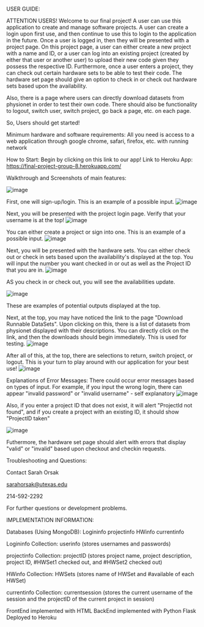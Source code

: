 
USER GUIDE:

ATTENTION USERS! Welcome to our final project! 
A user can use this application to create and manage software projects.
A user can create a login upon first use, and then continue to use this to login to the application in the future.
Once a user is logged in, then they will be presented with a project page.
On this project page, a user can either create a new project with a name and ID, or a user can log into an existing
project (created by either that user or another user) to upload their new code given they possess the respective ID.
Furthermore, once a user enters a project, they can check out certain hardware sets to be able to test their code. 
The hardware set page should give an option to check in or check out hardware sets based upon the availability.

Also, there is a page where users can directly download datasets from physionet in order to test their own code.
There should also be functionality to logout, switch user, switch project, go back a page, etc. on each page.

So, Users should get started!

Minimum hardware and software requirements:
All you need is access to a web application through google chrome, safari, firefox, etc. with running network

How to Start:
Begin by clicking on this link to our app!
Link to Heroku App: https://final-project-group-8.herokuapp.com/

Walkthrough and Screenshots of main features:

![image](https://user-images.githubusercontent.com/45637628/116601222-de96b180-a8ef-11eb-976f-1840f0baaf71.png)

First, one will sign-up/login. This is an example of a possible input.
![image](https://user-images.githubusercontent.com/45637628/116601331-fff79d80-a8ef-11eb-8dea-7994b9a0c4a3.png)

Next, you will be presented with the project login page. Verify that your username is at the top! 
![image](https://user-images.githubusercontent.com/45637628/116601408-19004e80-a8f0-11eb-9f55-3823597212d5.png)

You can either create a project or sign into one. This is an example of a possible input.
![image](https://user-images.githubusercontent.com/45637628/116601503-333a2c80-a8f0-11eb-9ebc-7bc27cfd3c15.png)

Next, you will be presented with the hardware sets. You can either check out or check in sets based upon the availability's displayed at the top. 
You will input the number you want checked in or out as well as the Project ID that you are in. 
![image](https://user-images.githubusercontent.com/45637628/116601626-51a02800-a8f0-11eb-8cfb-3bcafb497216.png)

AS you check in or check out, you will see the availabilities update.

![image](https://user-images.githubusercontent.com/45637628/116601847-90ce7900-a8f0-11eb-9fdc-e6ae88b453a7.png)

These are examples of potential outputs displayed at the top.

Next, at the top, you may have noticed the link to the page "Download Runnable DataSets". Upon clicking on this, there is a list of datasets from physionet displayed with their descriptions. You can directly click on the link, and then the downloads should begin immediately. This is used for testing. 
![image](https://user-images.githubusercontent.com/45637628/116601947-ab085700-a8f0-11eb-8f81-ec4891a607ef.png)

After all of this, at the top, there are selections to return, switch project, or logout. This is your turn to play around with our application for your best use!
![image](https://user-images.githubusercontent.com/45637628/116602091-df7c1300-a8f0-11eb-8859-52a7b6354e58.png)


Explanations of Error Messages:
There could occur error messages based on types of input.
For example, if you input the wrong login, there can appear "invalid password" or "invalid username" - self explanatory
![image](https://user-images.githubusercontent.com/45637628/116606858-f160b480-a8f6-11eb-9374-9f6c332f2bcc.png)


Also, if you enter a project ID that does not exist, it will alert "ProjectId not found", and if you create a project with an existing ID, it should show 
"ProjectID taken"

![image](https://user-images.githubusercontent.com/45637628/116607120-3e448b00-a8f7-11eb-8a7c-832f533dfd5d.png)



Futhermore, the hardware set page should alert with errors that display "valid" or "invalid" based upon checkout and checkin requests. 


Troubleshooting and Questions:

Contact Sarah Orsak

sarahorsak@utexas.edu

214-592-2292 

For further questions or development problems. 


IMPLEMENTATION INFORMATION:

Databases (Using MongoDB): 
Logininfo
projectinfo
HWinfo
currentinfo

Logininfo 
Collection: userinfo (stores usernames and passwords) 

projectinfo
Collection: projectID (stores project name, project description, project ID, #HWSet1 checked out, and #HWSet2 checked out)

HWinfo 
Collection: HWSets (stores name of HWSet and #available of each HWSet)

currentinfo
Collection: currentsession (stores the current username of the session and the projectID of the current project in session)

FrontEnd implemented with HTML
BackEnd implemented with Python Flask
Deployed to Heroku


